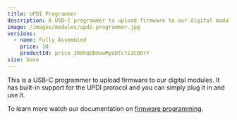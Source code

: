 ```yaml
---
title: UPDI Programmer
description: A USB-C programmer to upload firmware to our digital modules.
image: /images/modules/updi-programmer.jpg
versions:
  - name: Fully Assembled
    price: 10
    productId: price_1R6hQDDOvwMyUDfctiZCQOrY
size: base
---
```


This is a USB-C programmer to upload firmware to our digital modules. It has built-in support for the UPDI protocol and you can simply plug it in and use it.

To learn more watch our documentation on [firmware programming](/docs/technical-details/programming-digital-modules).